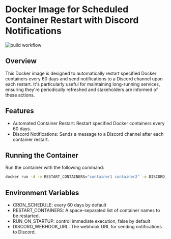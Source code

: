 # Docker Image for Scheduled Container Restart with Discord Notifications
![build workflow](https://github.com/activecs/docker-cron-restart-notifier/actions/workflows/docker-image.yml/badge.svg)
## Overview
This Docker image is designed to automatically restart specified Docker containers every 60 days and send notifications to a Discord channel upon each restart. It's particularly useful for maintaining long-running services, ensuring they're periodically refreshed and stakeholders are informed of these actions.

## Features
- Automated Container Restart: Restart specified Docker containers every 60 days.
- Discord Notifications: Sends a message to a Discord channel after each container restart.

## Running the Container
Run the container with the following command:
```bash
docker run -d -e RESTART_CONTAINERS="container1 container2" -e DISCORD_WEBHOOK_URL="your_discord_webhook_url"
```

## Environment Variables
- CRON_SCHEDULE: every 60 days by default
- RESTART_CONTAINERS: A space-separated list of container names to be restarted.
- RUN_ON_STARTUP: control immediate execution, false by default
- DISCORD_WEBHOOK_URL: The webhook URL for sending notifications to Discord.
